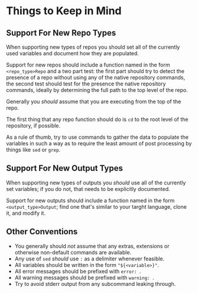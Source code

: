 Things to Keep in Mind
======================


Support For New Repo Types
--------------------------

When supporting new types of repos you should set all of the currently used variables and document how they are populated.

Support for new repos should include a function named in the form `<repo_type>Repo` and a two part test: the first part should try to detect the presence of a repo without using any of the native repository commands, the second test should test for the presence the native repository commands, ideally by determining the full path to the top level of the repo.

Generally you *should* assume that you are executing from the top of the repo.

The first thing that any repo function should do is `cd` to the root level of the repository, if possible.

As a rule of thumb, try to use commands to gather the data to populate the variables in such a way as to require the least amount of post processing by things like `sed` or `grep`.


Support For New Output Types
----------------------------

When supporting new types of outputs you *should* use all of the currently set variables; if you do not, that needs to be explicitly documented.

Support for new outputs should include a function named in the form `<output_type>Output`; find one that's similar to your targht language, clone it, and modify it.

Other Conventions
-----------------

* You generally should *not* assume that any extras, extensions or otherwise non-default commands are available.
* Any use of `sed` *should* use `:` as a delimiter whenever feasible.
* All variables should be written in the form `"${<variable>}"`.
* All error messages should be prefixed with `error: `.
* All warning messages should be prefixed with `warning: `.
* Try to avoid stderr output from any subcommand leaking through.
